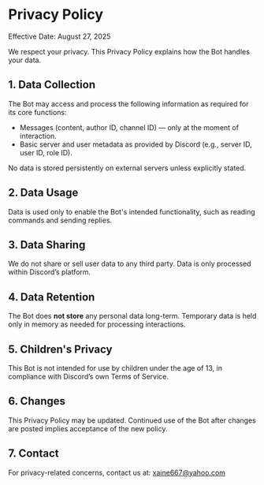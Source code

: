 # Privacy Policy

Effective Date: August 27, 2025

We respect your privacy. This Privacy Policy explains how the Bot handles your data.

## 1. Data Collection

The Bot may access and process the following information as required for its core functions:
- Messages (content, author ID, channel ID) — only at the moment of interaction.
- Basic server and user metadata as provided by Discord (e.g., server ID, user ID, role ID).

No data is stored persistently on external servers unless explicitly stated.

## 2. Data Usage

Data is used only to enable the Bot's intended functionality, such as reading commands and sending replies.

## 3. Data Sharing

We do not share or sell user data to any third party. Data is only processed within Discord’s platform.

## 4. Data Retention

The Bot does **not store** any personal data long-term. Temporary data is held only in memory as needed for processing interactions.

## 5. Children's Privacy

This Bot is not intended for use by children under the age of 13, in compliance with Discord’s own Terms of Service.

## 6. Changes

This Privacy Policy may be updated. Continued use of the Bot after changes are posted implies acceptance of the new policy.

## 7. Contact

For privacy-related concerns, contact us at: xaine667@yahoo.com
